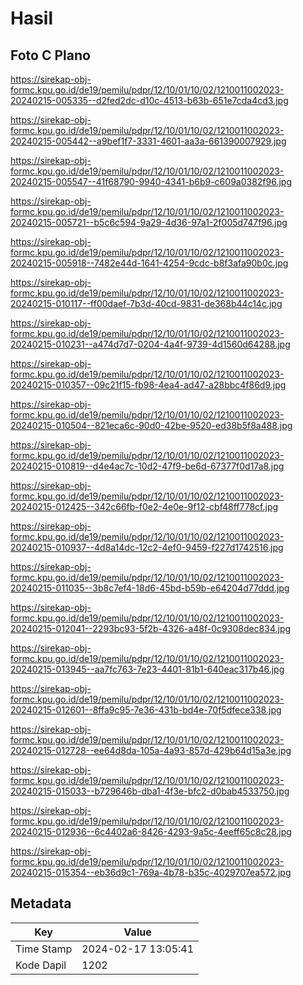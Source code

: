 # Hasil

## Foto C Plano

https://sirekap-obj-formc.kpu.go.id/de19/pemilu/pdpr/12/10/01/10/02/1210011002023-20240215-005335--d2fed2dc-d10c-4513-b63b-651e7cda4cd3.jpg

https://sirekap-obj-formc.kpu.go.id/de19/pemilu/pdpr/12/10/01/10/02/1210011002023-20240215-005442--a9bef1f7-3331-4601-aa3a-661390007929.jpg

https://sirekap-obj-formc.kpu.go.id/de19/pemilu/pdpr/12/10/01/10/02/1210011002023-20240215-005547--41f68790-9940-4341-b6b9-c609a0382f96.jpg

https://sirekap-obj-formc.kpu.go.id/de19/pemilu/pdpr/12/10/01/10/02/1210011002023-20240215-005721--b5c6c594-9a29-4d36-97a1-2f005d747f96.jpg

https://sirekap-obj-formc.kpu.go.id/de19/pemilu/pdpr/12/10/01/10/02/1210011002023-20240215-005918--7482e44d-1641-4254-9cdc-b8f3afa90b0c.jpg

https://sirekap-obj-formc.kpu.go.id/de19/pemilu/pdpr/12/10/01/10/02/1210011002023-20240215-010117--ff00daef-7b3d-40cd-9831-de368b44c14c.jpg

https://sirekap-obj-formc.kpu.go.id/de19/pemilu/pdpr/12/10/01/10/02/1210011002023-20240215-010231--a474d7d7-0204-4a4f-9739-4d1560d64288.jpg

https://sirekap-obj-formc.kpu.go.id/de19/pemilu/pdpr/12/10/01/10/02/1210011002023-20240215-010357--09c21f15-fb98-4ea4-ad47-a28bbc4f86d9.jpg

https://sirekap-obj-formc.kpu.go.id/de19/pemilu/pdpr/12/10/01/10/02/1210011002023-20240215-010504--821eca6c-90d0-42be-9520-ed38b5f8a488.jpg

https://sirekap-obj-formc.kpu.go.id/de19/pemilu/pdpr/12/10/01/10/02/1210011002023-20240215-010819--d4e4ac7c-10d2-47f9-be6d-67377f0d17a8.jpg

https://sirekap-obj-formc.kpu.go.id/de19/pemilu/pdpr/12/10/01/10/02/1210011002023-20240215-012425--342c66fb-f0e2-4e0e-9f12-cbf48ff778cf.jpg

https://sirekap-obj-formc.kpu.go.id/de19/pemilu/pdpr/12/10/01/10/02/1210011002023-20240215-010937--4d8a14dc-12c2-4ef0-9459-f227d1742516.jpg

https://sirekap-obj-formc.kpu.go.id/de19/pemilu/pdpr/12/10/01/10/02/1210011002023-20240215-011035--3b8c7ef4-18d6-45bd-b59b-e64204d77ddd.jpg

https://sirekap-obj-formc.kpu.go.id/de19/pemilu/pdpr/12/10/01/10/02/1210011002023-20240215-012041--2293bc93-5f2b-4326-a48f-0c9308dec834.jpg

https://sirekap-obj-formc.kpu.go.id/de19/pemilu/pdpr/12/10/01/10/02/1210011002023-20240215-013945--aa7fc763-7e23-4401-81b1-640eac317b46.jpg

https://sirekap-obj-formc.kpu.go.id/de19/pemilu/pdpr/12/10/01/10/02/1210011002023-20240215-012601--8ffa9c95-7e36-431b-bd4e-70f5dfece338.jpg

https://sirekap-obj-formc.kpu.go.id/de19/pemilu/pdpr/12/10/01/10/02/1210011002023-20240215-012728--ee64d8da-105a-4a93-857d-429b64d15a3e.jpg

https://sirekap-obj-formc.kpu.go.id/de19/pemilu/pdpr/12/10/01/10/02/1210011002023-20240215-015033--b729646b-dba1-4f3e-bfc2-d0bab4533750.jpg

https://sirekap-obj-formc.kpu.go.id/de19/pemilu/pdpr/12/10/01/10/02/1210011002023-20240215-012936--6c4402a6-8426-4293-9a5c-4eeff65c8c28.jpg

https://sirekap-obj-formc.kpu.go.id/de19/pemilu/pdpr/12/10/01/10/02/1210011002023-20240215-015354--eb36d9c1-769a-4b78-b35c-4029707ea572.jpg


## Metadata

| Key        | Value               |
| ---------- | ------------------- |
| Time Stamp | 2024-02-17 13:05:41 |
| Kode Dapil | 1202                |



